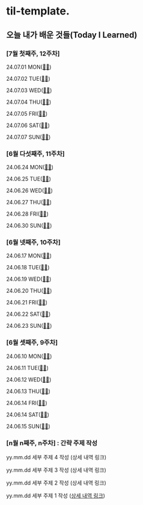# til-template.

## 오늘 내가 배운 것들(Today I Learned)

### [7월 첫째주, 12주차]

24.07.01 MON([🔗🔗](https://github.com/100-hours-a-week/veronica-til/blob/main/7Jul/2024-07-01.md))

24.07.02 TUE([🔗🔗](https://github.com/100-hours-a-week/veronica-til/blob/main/7Jul/2024-07-02.md))

24.07.03 WED([🔗🔗](https://github.com/100-hours-a-week/veronica-til/blob/main/7Jul/2024-07-03.md))

24.07.04 THU([🔗🔗](https://github.com/100-hours-a-week/veronica-til/blob/main/7Jul/2024-07-04.md))

24.07.05 FRI([🔗🔗](https://github.com/100-hours-a-week/veronica-til/blob/main/7Jul/2024-07-05.md))

24.07.06 SAT([🔗🔗](https://github.com/100-hours-a-week/veronica-til/blob/main/7Jul/2024-07-06.md))

24.07.07 SUN([🔗🔗](https://github.com/100-hours-a-week/veronica-til/blob/main/7Jul/2024-07-07.md))

### [6월 다섯째주, 11주차]

24.06.24 MON([🔗🔗](https://github.com/100-hours-a-week/veronica-til/blob/main/6Jun/2024-06-24.md))

24.06.25 TUE([🔗🔗](https://github.com/100-hours-a-week/veronica-til/blob/main/6Jun/2024-06-25.md))

24.06.26 WED([🔗🔗](https://github.com/100-hours-a-week/veronica-til/blob/main/6Jun/2024-06-26.md))

24.06.27 THU([🔗🔗](https://github.com/100-hours-a-week/veronica-til/blob/main/6Jun/2024-06-27.md))

24.06.28 FRI([🔗🔗](https://github.com/100-hours-a-week/veronica-til/blob/main/6Jun/2024-06-28.md))

24.06.30 SUN([🔗🔗](https://github.com/100-hours-a-week/veronica-til/blob/main/6Jun/2024-06-30.md))

### [6월 넷째주, 10주차]

24.06.17 MON([🔗🔗](https://github.com/100-hours-a-week/veronica-til/blob/main/6Jun/2024-06-17.md))

24.06.18 TUE([🔗🔗](https://github.com/100-hours-a-week/veronica-til/blob/main/6Jun/2024-06-18.md))

24.06.19 WED([🔗🔗](https://github.com/100-hours-a-week/veronica-til/blob/main/6Jun/2024-06-19.md))

24.06.20 THU([🔗🔗](https://github.com/100-hours-a-week/veronica-til/blob/main/6Jun/2024-06-20.md))

24.06.21 FRI([🔗🔗](https://github.com/100-hours-a-week/veronica-til/blob/main/6Jun/2024-06-21.md))

24.06.22 SAT([🔗🔗](https://github.com/100-hours-a-week/veronica-til/blob/main/6Jun/2024-06-22.md))

24.06.23 SUN([🔗🔗](https://github.com/100-hours-a-week/veronica-til/blob/main/6Jun/2024-06-23.md))

### [6월 셋째주, 9주차]

24.06.10 MON([🔗🔗](https://github.com/100-hours-a-week/veronica-til/blob/main/6Jun/2024-06-10.md))

24.06.11 TUE([🔗🔗](https://github.com/100-hours-a-week/veronica-til/blob/main/6Jun/2024-06-11.md))

24.06.12 WED([🔗🔗](https://github.com/100-hours-a-week/veronica-til/blob/main/6Jun/2024-06-12.md))

24.06.13 THU([🔗🔗](https://github.com/100-hours-a-week/veronica-til/blob/main/6Jun/2024-06-13.md))

24.06.14 FRI([🔗🔗](https://github.com/100-hours-a-week/veronica-til/blob/main/6Jun/2024-06-14.md))

24.06.14 SAT([🔗🔗](https://github.com/100-hours-a-week/veronica-til/blob/main/6Jun/2024-06-15.md))

24.06.15 SUN([🔗🔗](https://github.com/100-hours-a-week/veronica-til/blob/main/6Jun/2024-06-16.md))


### [n월 n째주, n주차] : 간략 주제 작성 

yy.mm.dd 세부 주제 4 작성 (상세 내역 링크)

yy.mm.dd 세부 주제 3 작성 (상세 내역 링크)

yy.mm.dd 세부 주제 2 작성 (상세 내역 링크)

yy.mm.dd 세부 주제 1 작성 ([상세 내역 링크](https://github.com/kakao-cloud-edu-5/til-template/blob/main/Jan/yyyy-mm-dd))

